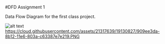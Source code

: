 #DFD Assignment 1

Data Flow Diagram for the first class project. 


![alt text]()https://cloud.githubusercontent.com/assets/21317639/19130827/909ee3da-8b12-11e6-803a-c63387e7e219.PNG


